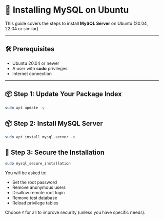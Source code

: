 # 🐬 Installing MySQL on Ubuntu

This guide covers the steps to install **MySQL Server** on Ubuntu (20.04, 22.04 or similar).

---

## 🛠️ Prerequisites

* Ubuntu 20.04 or newer
* A user with **sudo** privileges
* Internet connection

---

## 📦 Step 1: Update Your Package Index

```bash
sudo apt update -y
```

## 📦 Step 2: Install MySQL Server
```bash
sudo apt install mysql-server -y
```

## 🔐 Step 3: Secure the Installation
```bash
sudo mysql_secure_installation
```

You will be asked to:
* Set the root password
* Remove anonymous users
* Disallow remote root login
* Remove test database
* Reload privilege tables

Choose `Y` for all to improve security (unless you have specific needs).

## 
